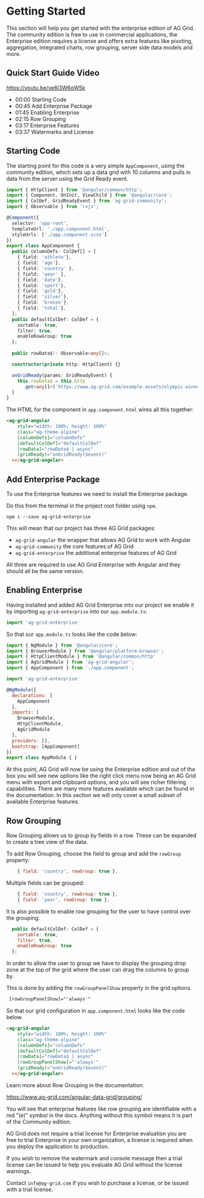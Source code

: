 # Getting Started

This section will help you get started with the enterprise edition of AG Grid. The community edition is free to use in commercial applications, the Enterprise edition requires a license and offers extra features like pivoting, aggregation, integrated charts, row grouping, server side data models and more.

## Quick Start Guide Video

https://youtu.be/xe6i3W6qW5k

- 00:00 Starting Code
- 00:45 Add Enterprise Package
- 01:45 Enabling Enterprise
- 02:15 Row Grouping
- 03:17 Enterprise Features
- 03:37 Watermarks and License

## Starting Code

The starting point for this code is a very simple `AppComponent`, using the community edition, which sets up a data grid with 10 columns and pulls in data from the server using the Grid Ready event.

```typescript
import { HttpClient } from '@angular/common/http';
import { Component, OnInit, ViewChild } from '@angular/core';
import { ColDef, GridReadyEvent } from 'ag-grid-community';
import { Observable } from 'rxjs';

@Component({
  selector: 'app-root',
  templateUrl: './app.component.html',
  styleUrls: ['./app.component.scss']
})
export class AppComponent {
  public columnDefs: ColDef[] = [
    { field: 'athlete'},
    { field: 'age'},
    { field: 'country' },
    { field: 'year' },
    { field: 'date'},
    { field: 'sport'},
    { field: 'gold'},
    { field: 'silver'},
    { field: 'bronze'},
    { field: 'total'},
  ];
  public defaultColDef: ColDef = {
    sortable: true,
    filter: true,
    enableRowGroup: true
  };
  
  public rowData$!: Observable<any[]>;

  constructor(private http: HttpClient) {}

  onGridReady(params: GridReadyEvent) {
    this.rowData$ = this.http
      .get<any[]>('https://www.ag-grid.com/example-assets/olympic-winners.json');
  }
}
```

The HTML for the component in `app.component.html` wires all this together:

```html
<ag-grid-angular
    style="width: 100%; height: 100%"
    class="ag-theme-alpine"
    [columnDefs]="columnDefs"
    [defaultColDef]="defaultColDef"
    [rowData]="rowData$ | async"
    (gridReady)="onGridReady($event)"
  ></ag-grid-angular>
```

## Add Enterprise Package

To use the Enterprise features we need to install the Enterprise package.

Do this from the terminal in the project root folder using `npm`.

```shell
npm i --save ag-grid-enterprise
```

This will mean that our project has three AG Grid packages:

- `ag-grid-angular` the wrapper that allows AG Grid to work with Angular
- `ag-grid-community` the core features of AG Grid
- `ag-grid-enterprise` the additional enterprise features of AG Grid

All three are required to use AG Grid Enterprise with Angular and they should all be the same version.

## Enabling Enterprise

Having installed and added AG Grid Enterprise into our project we enable it by importing `ag-grid-enterprise` into our `app.module.ts`:

```javascript
import 'ag-grid-enterprise'
```

So that our `app.module.ts` looks like the code below:

```javascript
import { NgModule } from '@angular/core';
import { BrowserModule } from '@angular/platform-browser';
import { HttpClientModule } from '@angular/common/http'
import { AgGridModule } from 'ag-grid-angular';
import { AppComponent } from './app.component';

import 'ag-grid-enterprise'

@NgModule({
  declarations: [
    AppComponent
  ],
  imports: [
    BrowserModule,
    HttpClientModule,
    AgGridModule
  ],
  providers: [],
  bootstrap: [AppComponent]
})
export class AppModule { }
```

At this point, AG Grid will now be using the Enterprise edition and out of the box you will see new options like the right click menu now being an AG Grid menu with export and clipboard options, and you will see richer filtering capabilities. There are many more features available which can be found in the documentation. In this section we will only cover a small subset of available Enterprise features.

## Row Grouping

Row Grouping allows us to group by fields in a row. These can be expanded to create a tree view of the data.

To add Row Grouping, choose the field to group and add the `rowGroup` property:

```javascript
    { field: 'country', rowGroup: true },
```

Multiple fields can be grouped:

```javascript
    { field: 'country', rowGroup: true },
    { field: 'year', rowGroup: true },
```

It is also possible to enable row grouping for the user to have control over the grouping.

```javascript
  public defaultColDef: ColDef = {
    sortable: true,
    filter: true,
    enableRowGroup: true
  };
```

In order to allow the user to group we have to display the grouping drop zone at the top of the grid where the user can drag the columns to group by.

This is done by adding the `rowGroupPanelShow` property in the grid options.

```html
 [rowGroupPanelShow]="'always'"
```

So that our grid configuration in `app.component.html` looks like the code below.

```html
<ag-grid-angular
    style="width: 100%; height: 100%"
    class="ag-theme-alpine"
    [columnDefs]="columnDefs"
    [defaultColDef]="defaultColDef"
    [rowData]="rowData$ | async"
    [rowGroupPanelShow]="'always'"
    (gridReady)="onGridReady($event)"
  ></ag-grid-angular>
```

Learn more about Row Grouping in the documentation:

https://www.ag-grid.com/angular-data-grid/grouping/

You will see that enterprise features like row grouping are identifiable with a red "(e)" symbol in the docs. Anything without this symbol means it is part of the Community edition.

AG Grid does not require a trial license for Enterprise evaluation you are free to trial Enterprise in your own organization, a license is required when you deploy the application to production.

If you wish to remove the watermark and console message then a trial license can be issued to help you evaluate AG Grid without the license warnings.

Contact `info@ag-grid.com` if you wish to purchase a license, or be issued with a trial license.